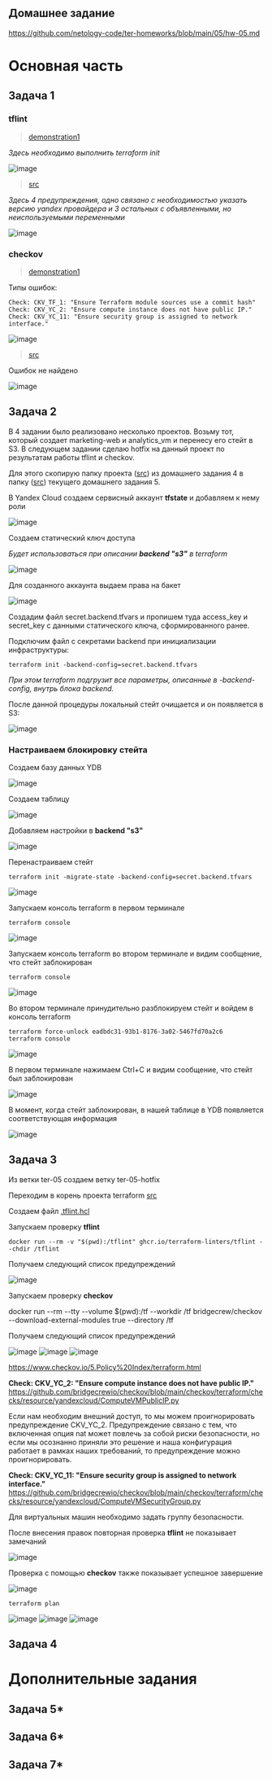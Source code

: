 ## Домашнее задание

https://github.com/netology-code/ter-homeworks/blob/main/05/hw-05.md

# Основная часть

## Задача 1

### tflint

> [demonstration1](01/demonstration1/)

*Здесь необходимо выполнить terraform init*

![image](png/01-tflint-demonstration1.png)

> [src](01/src/)

*Здесь 4 предупреждения, одно связано с необходимостью указать версию yandex провайдера и 3 остальных с объявленными, но неиспользуемыми переменными*

![image](png/01-tflint-src.png)

### checkov

> [demonstration1](01/demonstration1/)

Типы ошибок:

```
Check: CKV_TF_1: "Ensure Terraform module sources use a commit hash"
Check: CKV_YC_2: "Ensure compute instance does not have public IP."
Check: CKV_YC_11: "Ensure security group is assigned to network interface."
```

![image](png/01-chekov-demonstration1.png)

> [src](01/src/)

Ошибок не найдено

![image](png/01-chekov-src.png)

## Задача 2

В 4 задании было реализовано несколько проектов. Возьму тот, который создает marketing-web и analytics_vm и перенесу его стейт в S3. В следующем задании сделаю hotfix на данный проект по результатам работы tflint и checkov.

Для этого скопирую папку проекта ([src](../04/src/)) из домашнего задания 4 в папку ([src](src/)) текущего домашнего задания 5.

В Yandex Cloud создаем сервисный аккаунт **tfstate** и добавляем к нему роли

![image](png/02-yc-service-accaunt.png)

Создаем статический ключ доступа

*Будет использоваться при описании **backend "s3"** в terraform*

![image](png/02-yc-service-key.png)

Для созданного аккаунта выдаем права на бакет

![image](png/02-yc-bucket-acl.png)

Создадим файл secret.backend.tfvars и пропишем туда access_key и secret_key с данными статического ключа, сформированного ранее.

Подключим файл с секретами backend при инициализации инфраструктуры:
```
terraform init -backend-config=secret.backend.tfvars
```
*При этом terraform подгрузит все параметры, описанные в -backend-config, внутрь блока backend.*

После данной процедуры локальный стейт очищается и он появляется в S3:

![image](png/02-yc-terraform-state.png)

### Настраиваем блокировку стейта

Создаем базу данных YDB

![image](png/02-yc-ydb.png)

Создаем таблицу

![image](png/02-yc-ydb-table.png)

Добавляем настройки в **backend "s3"**

![image](png/02-dynamodb.png)

Перенастраиваем стейт

```
terraform init -migrate-state -backend-config=secret.backend.tfvars
```

![image](png/02-state-reconfigure.png)

Запускаем консоль terraform в первом терминале

```
terraform console
```

![image](png/02-terraform-console-01.png)

Запускаем консоль terraform во втором терминале и видим сообщение, что стейт заблокирован

```
terraform console
```

![image](png/02-terraform-console-02.png)


Во втором терминале принудительно разблокируем стейт и войдем в консоль terraform

```
terraform force-unlock eadbdc31-93b1-8176-3a02-5467fd70a2c6
terraform console
```

![image](png/02-terraform-console-02-unlock.png)

В первом терминале нажимаем Ctrl+C и видим сообщение, что стейт был заблокирован

![image](png/02-terraform-console-01-lock.png)

В момент, когда стейт заблокирован, в нашей таблице в YDB появляется соответствующая информация

![image](png/02-yc-ydb-table-select.png)

## Задача 3

Из ветки ter-05 создаем ветку ter-05-hotfix

Переходим в корень проекта terraform [src](src)

Создаем файл [.tflint.hcl](01/src/.tflint.hcl)

Запускаем проверку **tflint**

```
docker run --rm -v "$(pwd):/tflint" ghcr.io/terraform-linters/tflint --chdir /tflint
```

Получаем следующий список предупреждений

![image](png/03-error-tflint.png)

Запускаем проверку **checkov**

docker run --rm --tty --volume $(pwd):/tf --workdir /tf bridgecrew/checkov \
--download-external-modules true --directory /tf

Получаем следующий список предупреждений

![image](png/03-error-checkov-01.png)
![image](png/03-error-checkov-02.png)
![image](png/03-error-checkov-03.png)

https://www.checkov.io/5.Policy%20Index/terraform.html

**Check: CKV_YC_2: "Ensure compute instance does not have public IP."**
https://github.com/bridgecrewio/checkov/blob/main/checkov/terraform/checks/resource/yandexcloud/ComputeVMPublicIP.py

Если нам необходим внешний доступ, то мы можем проигнорировать предупреждение CKV_YC_2. Предупреждение связано с тем, что включенная опция nat может повлечь за собой риски безопасности, но если мы осознанно приняли это решение и наша конфигурация работает в рамках наших требований, то предупреждение можно проигнорировать.

**Check: CKV_YC_11: "Ensure security group is assigned to network interface."**
https://github.com/bridgecrewio/checkov/blob/main/checkov/terraform/checks/resource/yandexcloud/ComputeVMSecurityGroup.py

Для виртуальных машин необходимо задать группу безопасности.

После внесения правок повторная проверка **tflint** не показывает замечаний

![image](png/03-error-tflint-fixed.png)

Проверка с помощью **checkov** также показывает успешное завершение

![image](png/03-error-checkov-fixed.png)

```
terraform plan
```

![image](png/03-terraform-plan-01.png)
![image](png/03-terraform-plan-02.png)
![image](png/03-terraform-plan-03.png)

## Задача 4


# Дополнительные задания

## Задача 5*


## Задача 6*


## Задача 7*

